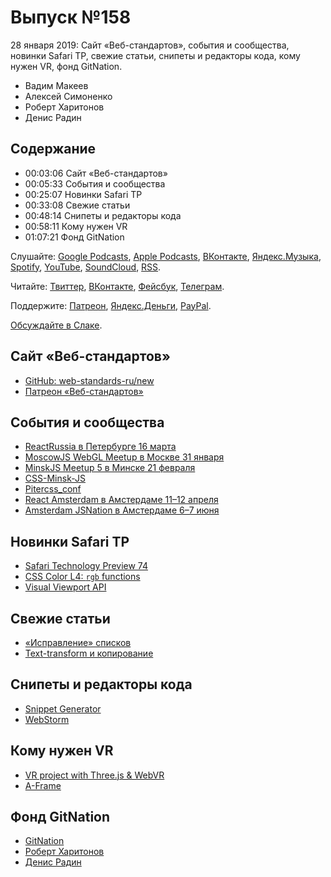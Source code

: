 # Выпуск №158

28 января 2019: Сайт «Веб-стандартов», события и сообщества, новинки Safari TP, свежие статьи, снипеты и редакторы кода, кому нужен VR, фонд GitNation.

- Вадим Макеев
- Алексей Симоненко
- Роберт Харитонов
- Денис Радин

## Содержание

- 00:03:06 Сайт «Веб-стандартов»
- 00:05:33 События и сообщества
- 00:25:07 Новинки Safari TP
- 00:33:08 Свежие статьи
- 00:48:14 Снипеты и редакторы кода
- 00:58:11 Кому нужен VR
- 01:07:21 Фонд GitNation

Слушайте: [Google Podcasts](https://podcasts.google.com/?feed=aHR0cHM6Ly93ZWItc3RhbmRhcmRzLnJ1L3BvZGNhc3QvZmVlZC8), [Apple Podcasts](https://podcasts.apple.com/podcast/id1080500016), [ВКонтакте](https://vk.com/podcasts-32017543), [Яндекс.Музыка](https://music.yandex.ru/album/6245956), [Spotify](https://open.spotify.com/show/3rzAcADjpBpXt73L0epTjV), [YouTube](https://www.youtube.com/playlist?list=PLMBnwIwFEFHcwuevhsNXkFTcadeX5R1Go), [SoundCloud](https://soundcloud.com/web-standards), [RSS](https://web-standards.ru/podcast/feed/).

Читайте: [Твиттер](https://twitter.com/webstandards_ru), [ВКонтакте](https://vk.com/webstandards_ru), [Фейсбук](https://www.facebook.com/webstandardsru), [Телеграм](https://t.me/webstandards_ru).

Поддержите: [Патреон](https://www.patreon.com/webstandards_ru), [Яндекс.Деньги](https://money.yandex.ru/to/41001119329753), [PayPal](https://www.paypal.me/pepelsbey).

[Обсуждайте в Слаке](http://slack.web-standards.ru/).

## Сайт «Веб-стандартов»

- [GitHub: web-standards-ru/new](https://github.com/web-standards-ru/new)
- [Патреон «Веб-стандартов»](https://www.patreon.com/webstandards_ru)

## События и сообщества

- [ReactRussia в Петербурге 16 марта](https://reactrussia.timepad.ru/event/894987/)
- [MoscowJS WebGL Meetup в Москве 31 января](https://www.moscowjs.ru/event/moscowjs-x-tinkoff-webgl)
- [MinskJS Meetup 5 в Минске 21 февраля](https://minskjs.timepad.ru/event/892796/)
- [CSS-Minsk-JS](https://css-minsk-js.by/)
- [Pitercss_conf](https://pitercss.com/)
- [React Amsterdam в Амстердаме 11–12 апреля](https://react.amsterdam/)
- [Amsterdam JSNation в Амстердаме 6–7 июня](https://amsterdamjs.com/)

## Новинки Safari TP

- [Safari Technology Preview 74](https://webkit.org/blog/8566/release-notes-for-safari-technology-preview-74/)
- [CSS Color L4: `rgb` functions](https://drafts.csswg.org/css-color/#rgb-functions)
- [Visual Viewport API](https://developer.mozilla.org/en-US/docs/Web/API/Visual_Viewport_API)

## Свежие статьи

- [«Исправление» списков](https://medium.com/p/2fe1b7595ac0)
- [Text-transform и копирование](https://medium.com/p/65faa3c5e91b)

## Снипеты и редакторы кода

- [Snippet Generator](https://snippet-generator.app/)
- [WebStorm](https://www.jetbrains.com/webstorm/)

## Кому нужен VR

- [VR project with Three.js & WebVR](https://www.youtube.com/playlist?list=PLo3w8EB99pqKLF6R8eAaleDeS-vUqOzin)
- [A-Frame](https://aframe.io/)

## Фонд GitNation

- [GitNation](https://gitnation.org/)
- [Роберт Харитонов](https://twitter.com/operatino)
- [Денис Радин](https://twitter.com/pixelscommander)
